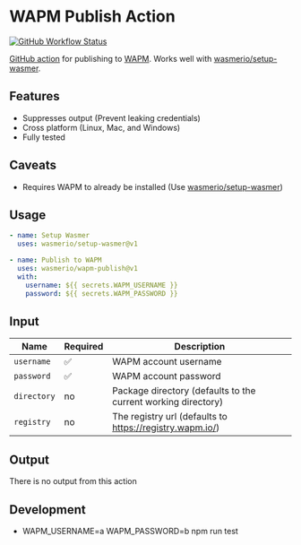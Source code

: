 # WAPM Publish Action

[![GitHub Workflow Status](https://img.shields.io/github/workflow/status/wasmerio/wapm-publish/Tests?label=Tests&style=flat-square)](https://github.com/wasmerio/wapm-publish/actions/workflows/tests.yml)

[GitHub action](https://github.com/features/actions) for publishing to
[WAPM](https://wapm.io). Works well with
[wasmerio/setup-wasmer](https://github.com/wasmerio/setup-wasmer).

## Features

- Suppresses output (Prevent leaking credentials)
- Cross platform (Linux, Mac, and Windows)
- Fully tested

## Caveats

- Requires WAPM to already be installed (Use
  [wasmerio/setup-wasmer](https://github.com/wasmerio/setup-wasmer))

## Usage

```yaml
- name: Setup Wasmer
  uses: wasmerio/setup-wasmer@v1

- name: Publish to WAPM
  uses: wasmerio/wapm-publish@v1
  with:
    username: ${{ secrets.WAPM_USERNAME }}
    password: ${{ secrets.WAPM_PASSWORD }}
```

## Input

| Name        | Required | Description                                                   |
| ----------- | -------- | ------------------------------------------------------------- |
| `username`  | ✅       | WAPM account username                                         |
| `password`  | ✅       | WAPM account password                                         |
| `directory` | no       | Package directory (defaults to the current working directory) |
| `registry`  | no       | The registry url (defaults to https://registry.wapm.io/)      |

## Output

There is no output from this action
## Development 
- WAPM_USERNAME=a WAPM_PASSWORD=b npm run test
